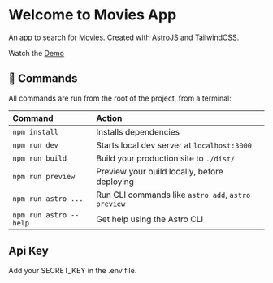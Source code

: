 # Welcome to Movies App

An app to search for [Movies](https://developers.themoviedb.org/3). Created with [AstroJS](https://docs.astro.build) and TailwindCSS.

Watch the [Demo](https://jpjuliao-movies-app.netlify.app/)

## 🧞 Commands

All commands are run from the root of the project, from a terminal:

| Command                | Action                                             |
| :--------------------- | :------------------------------------------------- |
| `npm install`          | Installs dependencies                              |
| `npm run dev`          | Starts local dev server at `localhost:3000`        |
| `npm run build`        | Build your production site to `./dist/`            |
| `npm run preview`      | Preview your build locally, before deploying       |
| `npm run astro ...`    | Run CLI commands like `astro add`, `astro preview` |
| `npm run astro --help` | Get help using the Astro CLI                       |

## Api Key

Add your SECRET_KEY in the .env file.